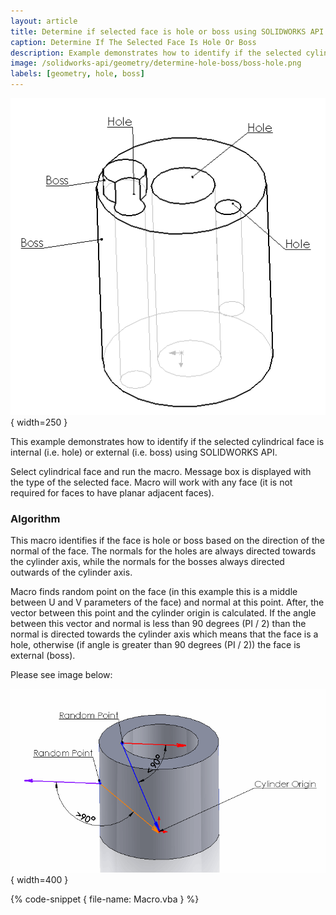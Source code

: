 ```yaml
---
layout: article
title: Determine if selected face is hole or boss using SOLIDWORKS API
caption: Determine If The Selected Face Is Hole Or Boss
description: Example demonstrates how to identify if the selected cylindrical face in SOLIDWORKS part or assembly is internal (i.e. hole) or external (i.e. boss) using SOLIDWORKS API based on the normals of the face.
image: /solidworks-api/geometry/determine-hole-boss/boss-hole.png
labels: [geometry, hole, boss]
---
```

![Holes and bosses in the body](boss-hole.png){ width=250 }

This example demonstrates how to identify if the selected cylindrical face is internal (i.e. hole) or external (i.e. boss) using SOLIDWORKS API.

Select cylindrical face and run the macro. Message box is displayed with the type of the selected face. Macro will work with any face (it is not required for faces to have planar adjacent faces).

### Algorithm

This macro identifies if the face is hole or boss based on the direction of the normal of the face. The normals for the holes are always directed towards the cylinder axis, while the normals for the bosses always directed outwards of the cylinder axis.

Macro finds random point on the face (in this example this is a middle between U and V parameters of the face) and normal at this point. After, the vector between this point and the cylinder origin is calculated. If the angle between this vector and normal is less than 90 degrees (PI / 2) than the normal is directed towards the cylinder axis which means that the face is a hole, otherwise (if angle is greater than 90 degrees (PI / 2)) the face is external (boss).

Please see image below:

![Normals for the hole and boss](inner-face-outer-face.png){ width=400 }

{% code-snippet { file-name: Macro.vba } %}